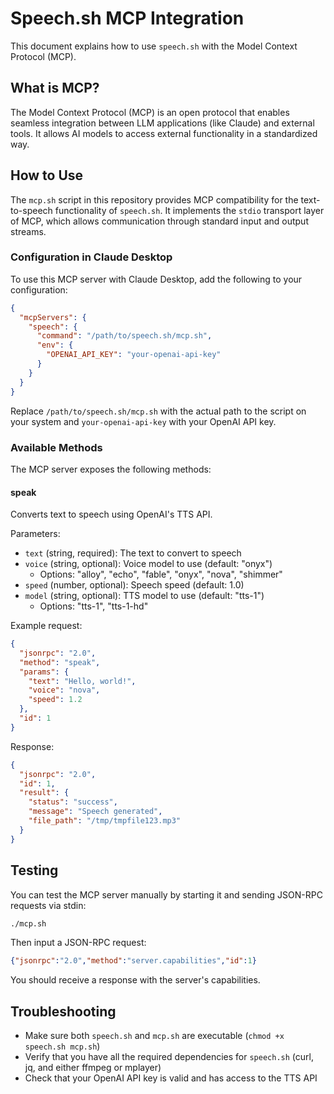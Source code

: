 # Speech.sh MCP Integration

This document explains how to use `speech.sh` with the Model Context Protocol (MCP).

## What is MCP?

The Model Context Protocol (MCP) is an open protocol that enables seamless integration between LLM applications (like Claude) and external tools. It allows AI models to access external functionality in a standardized way.

## How to Use

The `mcp.sh` script in this repository provides MCP compatibility for the text-to-speech functionality of `speech.sh`. It implements the `stdio` transport layer of MCP, which allows communication through standard input and output streams.

### Configuration in Claude Desktop

To use this MCP server with Claude Desktop, add the following to your configuration:

```json
{
  "mcpServers": {
    "speech": {
      "command": "/path/to/speech.sh/mcp.sh",
      "env": {
        "OPENAI_API_KEY": "your-openai-api-key"
      }
    }
  }
}
```

Replace `/path/to/speech.sh/mcp.sh` with the actual path to the script on your system and `your-openai-api-key` with your OpenAI API key.

### Available Methods

The MCP server exposes the following methods:

#### speak

Converts text to speech using OpenAI's TTS API.

Parameters:
- `text` (string, required): The text to convert to speech
- `voice` (string, optional): Voice model to use (default: "onyx")
  - Options: "alloy", "echo", "fable", "onyx", "nova", "shimmer"
- `speed` (number, optional): Speech speed (default: 1.0)
- `model` (string, optional): TTS model to use (default: "tts-1")
  - Options: "tts-1", "tts-1-hd"

Example request:
```json
{
  "jsonrpc": "2.0",
  "method": "speak",
  "params": {
    "text": "Hello, world!",
    "voice": "nova",
    "speed": 1.2
  },
  "id": 1
}
```

Response:
```json
{
  "jsonrpc": "2.0",
  "id": 1,
  "result": {
    "status": "success",
    "message": "Speech generated",
    "file_path": "/tmp/tmpfile123.mp3"
  }
}
```

## Testing

You can test the MCP server manually by starting it and sending JSON-RPC requests via stdin:

```bash
./mcp.sh
```

Then input a JSON-RPC request:
```json
{"jsonrpc":"2.0","method":"server.capabilities","id":1}
```

You should receive a response with the server's capabilities.

## Troubleshooting

- Make sure both `speech.sh` and `mcp.sh` are executable (`chmod +x speech.sh mcp.sh`)
- Verify that you have all the required dependencies for `speech.sh` (curl, jq, and either ffmpeg or mplayer)
- Check that your OpenAI API key is valid and has access to the TTS API 